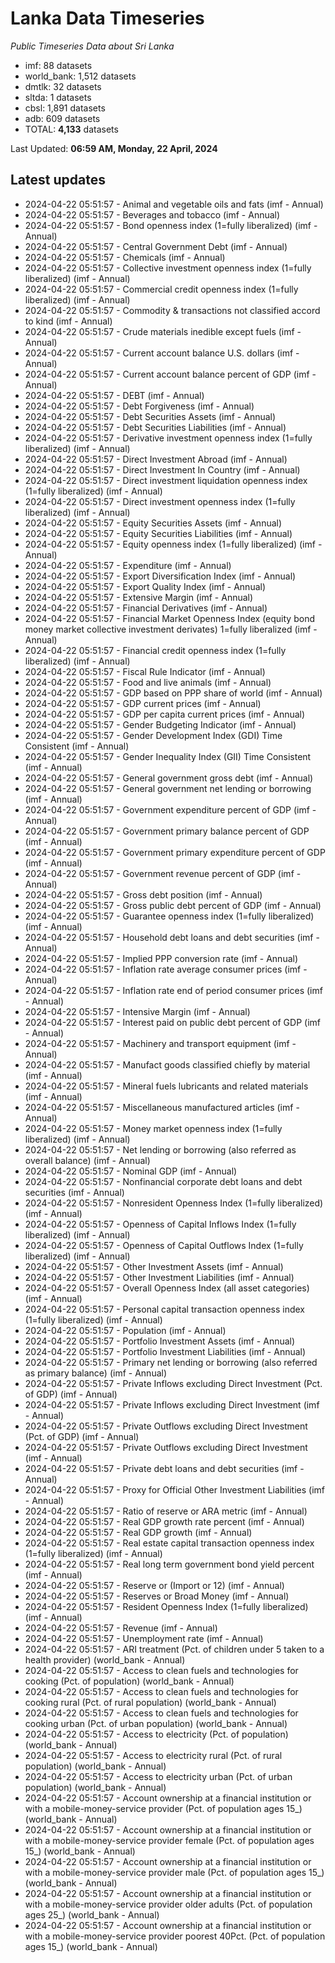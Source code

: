 # Lanka Data Timeseries
*Public Timeseries Data about Sri Lanka*

* imf: 88 datasets
* world_bank: 1,512 datasets
* dmtlk: 32 datasets
* sltda: 1 datasets
* cbsl: 1,891 datasets
* adb: 609 datasets
* TOTAL: **4,133** datasets

Last Updated: **06:59 AM, Monday, 22 April, 2024**

## Latest updates

* 2024-04-22 05:51:57 - Animal and vegetable oils and fats (imf - Annual)
* 2024-04-22 05:51:57 - Beverages and tobacco (imf - Annual)
* 2024-04-22 05:51:57 - Bond openness index (1=fully liberalized) (imf - Annual)
* 2024-04-22 05:51:57 - Central Government Debt (imf - Annual)
* 2024-04-22 05:51:57 - Chemicals (imf - Annual)
* 2024-04-22 05:51:57 - Collective investment openness index (1=fully liberalized) (imf - Annual)
* 2024-04-22 05:51:57 - Commercial credit openness index (1=fully liberalized) (imf - Annual)
* 2024-04-22 05:51:57 - Commodity & transactions not classified accord to kind (imf - Annual)
* 2024-04-22 05:51:57 - Crude materials inedible except fuels (imf - Annual)
* 2024-04-22 05:51:57 - Current account balance U.S. dollars (imf - Annual)
* 2024-04-22 05:51:57 - Current account balance percent of GDP (imf - Annual)
* 2024-04-22 05:51:57 - DEBT (imf - Annual)
* 2024-04-22 05:51:57 - Debt Forgiveness (imf - Annual)
* 2024-04-22 05:51:57 - Debt Securities Assets (imf - Annual)
* 2024-04-22 05:51:57 - Debt Securities Liabilities (imf - Annual)
* 2024-04-22 05:51:57 - Derivative investment openness index (1=fully liberalized) (imf - Annual)
* 2024-04-22 05:51:57 - Direct Investment Abroad (imf - Annual)
* 2024-04-22 05:51:57 - Direct Investment In Country (imf - Annual)
* 2024-04-22 05:51:57 - Direct investment liquidation openness index (1=fully liberalized) (imf - Annual)
* 2024-04-22 05:51:57 - Direct investment openness index (1=fully liberalized) (imf - Annual)
* 2024-04-22 05:51:57 - Equity Securities Assets (imf - Annual)
* 2024-04-22 05:51:57 - Equity Securities Liabilities (imf - Annual)
* 2024-04-22 05:51:57 - Equity openness index (1=fully liberalized) (imf - Annual)
* 2024-04-22 05:51:57 - Expenditure (imf - Annual)
* 2024-04-22 05:51:57 - Export Diversification Index (imf - Annual)
* 2024-04-22 05:51:57 - Export Quality Index (imf - Annual)
* 2024-04-22 05:51:57 - Extensive Margin (imf - Annual)
* 2024-04-22 05:51:57 - Financial Derivatives (imf - Annual)
* 2024-04-22 05:51:57 - Financial Market Openness Index (equity bond money market collective investment derivates) 1=fully liberalized (imf - Annual)
* 2024-04-22 05:51:57 - Financial credit openness index (1=fully liberalized) (imf - Annual)
* 2024-04-22 05:51:57 - Fiscal Rule Indicator (imf - Annual)
* 2024-04-22 05:51:57 - Food and live animals (imf - Annual)
* 2024-04-22 05:51:57 - GDP based on PPP share of world (imf - Annual)
* 2024-04-22 05:51:57 - GDP current prices (imf - Annual)
* 2024-04-22 05:51:57 - GDP per capita current prices (imf - Annual)
* 2024-04-22 05:51:57 - Gender Budgeting Indicator (imf - Annual)
* 2024-04-22 05:51:57 - Gender Development Index (GDI) Time Consistent (imf - Annual)
* 2024-04-22 05:51:57 - Gender Inequality Index (GII) Time Consistent (imf - Annual)
* 2024-04-22 05:51:57 - General government gross debt (imf - Annual)
* 2024-04-22 05:51:57 - General government net lending or borrowing (imf - Annual)
* 2024-04-22 05:51:57 - Government expenditure percent of GDP (imf - Annual)
* 2024-04-22 05:51:57 - Government primary balance percent of GDP (imf - Annual)
* 2024-04-22 05:51:57 - Government primary expenditure percent of GDP (imf - Annual)
* 2024-04-22 05:51:57 - Government revenue percent of GDP (imf - Annual)
* 2024-04-22 05:51:57 - Gross debt position (imf - Annual)
* 2024-04-22 05:51:57 - Gross public debt percent of GDP (imf - Annual)
* 2024-04-22 05:51:57 - Guarantee openness index (1=fully liberalized) (imf - Annual)
* 2024-04-22 05:51:57 - Household debt loans and debt securities (imf - Annual)
* 2024-04-22 05:51:57 - Implied PPP conversion rate (imf - Annual)
* 2024-04-22 05:51:57 - Inflation rate average consumer prices (imf - Annual)
* 2024-04-22 05:51:57 - Inflation rate end of period consumer prices (imf - Annual)
* 2024-04-22 05:51:57 - Intensive Margin (imf - Annual)
* 2024-04-22 05:51:57 - Interest paid on public debt percent of GDP (imf - Annual)
* 2024-04-22 05:51:57 - Machinery and transport equipment (imf - Annual)
* 2024-04-22 05:51:57 - Manufact goods classified chiefly by material (imf - Annual)
* 2024-04-22 05:51:57 - Mineral fuels lubricants and related materials (imf - Annual)
* 2024-04-22 05:51:57 - Miscellaneous manufactured articles (imf - Annual)
* 2024-04-22 05:51:57 - Money market openness index (1=fully liberalized) (imf - Annual)
* 2024-04-22 05:51:57 - Net lending or borrowing (also referred as overall balance) (imf - Annual)
* 2024-04-22 05:51:57 - Nominal GDP (imf - Annual)
* 2024-04-22 05:51:57 - Nonfinancial corporate debt loans and debt securities (imf - Annual)
* 2024-04-22 05:51:57 - Nonresident Openness Index (1=fully liberalized) (imf - Annual)
* 2024-04-22 05:51:57 - Openness of Capital Inflows Index (1=fully liberalized) (imf - Annual)
* 2024-04-22 05:51:57 - Openness of Capital Outflows Index (1=fully liberalized) (imf - Annual)
* 2024-04-22 05:51:57 - Other Investment Assets (imf - Annual)
* 2024-04-22 05:51:57 - Other Investment Liabilities (imf - Annual)
* 2024-04-22 05:51:57 - Overall Openness Index (all asset categories) (imf - Annual)
* 2024-04-22 05:51:57 - Personal capital transaction openness index (1=fully liberalized) (imf - Annual)
* 2024-04-22 05:51:57 - Population (imf - Annual)
* 2024-04-22 05:51:57 - Portfolio Investment Assets (imf - Annual)
* 2024-04-22 05:51:57 - Portfolio Investment Liabilities (imf - Annual)
* 2024-04-22 05:51:57 - Primary net lending or borrowing (also referred as primary balance) (imf - Annual)
* 2024-04-22 05:51:57 - Private Inflows excluding Direct Investment (Pct. of GDP) (imf - Annual)
* 2024-04-22 05:51:57 - Private Inflows excluding Direct Investment (imf - Annual)
* 2024-04-22 05:51:57 - Private Outflows excluding Direct Investment (Pct. of GDP) (imf - Annual)
* 2024-04-22 05:51:57 - Private Outflows excluding Direct Investment (imf - Annual)
* 2024-04-22 05:51:57 - Private debt loans and debt securities (imf - Annual)
* 2024-04-22 05:51:57 - Proxy for Official Other Investment Liabilities (imf - Annual)
* 2024-04-22 05:51:57 - Ratio of reserve or ARA metric (imf - Annual)
* 2024-04-22 05:51:57 - Real GDP growth rate percent (imf - Annual)
* 2024-04-22 05:51:57 - Real GDP growth (imf - Annual)
* 2024-04-22 05:51:57 - Real estate capital transaction openness index (1=fully liberalized) (imf - Annual)
* 2024-04-22 05:51:57 - Real long term government bond yield percent (imf - Annual)
* 2024-04-22 05:51:57 - Reserve or (Import or 12) (imf - Annual)
* 2024-04-22 05:51:57 - Reserves or Broad Money (imf - Annual)
* 2024-04-22 05:51:57 - Resident Openness Index (1=fully liberalized) (imf - Annual)
* 2024-04-22 05:51:57 - Revenue (imf - Annual)
* 2024-04-22 05:51:57 - Unemployment rate (imf - Annual)
* 2024-04-22 05:51:57 - ARI treatment (Pct. of children under 5 taken to a health provider) (world_bank - Annual)
* 2024-04-22 05:51:57 - Access to clean fuels and technologies for cooking (Pct. of population) (world_bank - Annual)
* 2024-04-22 05:51:57 - Access to clean fuels and technologies for cooking rural (Pct. of rural population) (world_bank - Annual)
* 2024-04-22 05:51:57 - Access to clean fuels and technologies for cooking urban (Pct. of urban population) (world_bank - Annual)
* 2024-04-22 05:51:57 - Access to electricity (Pct. of population) (world_bank - Annual)
* 2024-04-22 05:51:57 - Access to electricity rural (Pct. of rural population) (world_bank - Annual)
* 2024-04-22 05:51:57 - Access to electricity urban (Pct. of urban population) (world_bank - Annual)
* 2024-04-22 05:51:57 - Account ownership at a financial institution or with a mobile-money-service provider (Pct. of population ages 15_) (world_bank - Annual)
* 2024-04-22 05:51:57 - Account ownership at a financial institution or with a mobile-money-service provider female (Pct. of population ages 15_) (world_bank - Annual)
* 2024-04-22 05:51:57 - Account ownership at a financial institution or with a mobile-money-service provider male (Pct. of population ages 15_) (world_bank - Annual)
* 2024-04-22 05:51:57 - Account ownership at a financial institution or with a mobile-money-service provider older adults (Pct. of population ages 25_) (world_bank - Annual)
* 2024-04-22 05:51:57 - Account ownership at a financial institution or with a mobile-money-service provider poorest 40Pct. (Pct. of population ages 15_) (world_bank - Annual)